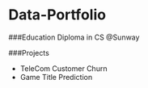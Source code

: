 # Data-Portfolio

###Education
Diploma in CS @Sunway

###Projects
- TeleCom Customer Churn
- Game Title Prediction
